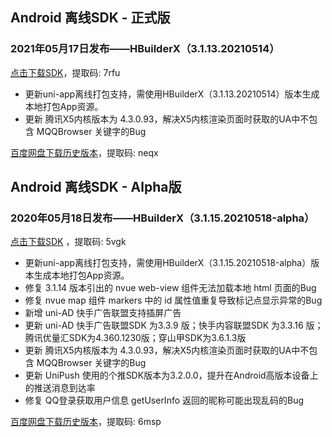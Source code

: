 ## Android 离线SDK - 正式版

### 2021年05月17日发布——HBuilderX（3.1.13.20210514）
[点击下载SDK](https://pan.baidu.com/s/14SZ-CjlbaNtGHk3CpamgXQ)，提取码: 7rfu

+ 更新uni-app离线打包支持，需使用HBuilderX（3.1.13.20210514）版本生成本地打包App资源。
+ 更新 腾讯X5内核版本为 4.3.0.93，解决X5内核渲染页面时获取的UA中不包含 MQQBrowser 关键字的Bug


[百度网盘下载历史版本](https://pan.baidu.com/s/1Gpbnq3wLvvnRO6W-SlvVpA)，提取码: neqx



## Android 离线SDK - Alpha版

### 2020年05月18日发布——HBuilderX（3.1.15.20210518-alpha）
[点击下载SDK](https://pan.baidu.com/s/1NLBTW94Im_zg5R38Wiijdg) ，提取码: 5vgk

+ 更新uni-app离线打包支持，需使用HBuilderX（3.1.15.20210518-alpha）版本生成本地打包App资源。
+ 修复 3.1.14 版本引出的 nvue web-view 组件无法加载本地 html 页面的Bug
+ 修复 nvue map 组件 markers 中的 id 属性值重复导致标记点显示异常的Bug
+ 新增 uni-AD 快手广告联盟支持插屏广告
+ 更新 uni-AD 快手广告联盟SDK 为3.3.9 版；快手内容联盟SDK 为3.3.16 版；腾讯优量汇SDK为4.360.1230版；穿山甲SDK为3.6.1.3版
+ 更新 腾讯X5内核版本为 4.3.0.93，解决X5内核渲染页面时获取的UA中不包含 MQQBrowser 关键字的Bug
+ 更新 UniPush 使用的个推SDK版本为3.2.0.0，提升在Android高版本设备上的推送消息到达率
+ 修复 QQ登录获取用户信息 getUserInfo 返回的昵称可能出现乱码的Bug

[百度网盘下载历史版本](https://pan.baidu.com/s/10fne34bwxWGtDJTd4PhroA)，提取码: 6msp
